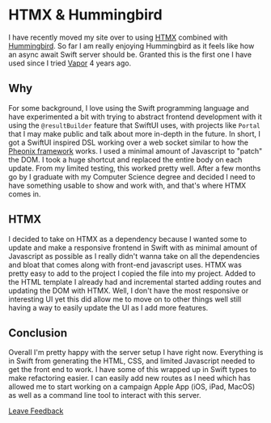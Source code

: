 # HTMX & Hummingbird

I have recently moved my site over to using [HTMX](https://htmx.org) combined with [Hummingbird](https://hummingbird.codes). So far I am really enjoying Hummingbird as it feels like how an async await Swift server should be. Granted this is the first one I have used since I tried [Vapor](https://vapor.codes) 4 years ago.

## Why

For some background, I love using the Swift programming language and have experimented a bit with trying to abstract frontend development with it using the `@resultBuilder` feature that SwiftUI uses, with projects like `Portal` that I may make public and talk about more in-depth in the future. In short, I got a SwiftUI inspired DSL working over a web socket similar to how the [Pheonix framework](https://www.phoenixframework.org) works. I used a minimal amount of Javascript to "patch" the DOM. I took a huge shortcut and replaced the entire body on each update. From my limited testing, this worked pretty well. After a few months go by I graduate with my Computer Science degree and decided I need to have something usable to show and work with, and that's where HTMX comes in.

## HTMX

I decided to take on HTMX as a dependency because I wanted some to update and make a responsive frontend in Swift with as minimal amount of Javascript as possible as I really didn't wanna take on all the dependencies and bloat that comes along with front-end javascript uses. HTMX was pretty easy to add to the project I copied the file into my project. Added to the HTML template I already had and incremental started adding routes and updating the DOM with HTMX. Well, I don't have the most responsive or interesting UI yet this did allow me to move on to other things well still having a way to easily update the UI as I add more features.

## Conclusion

Overall I'm pretty happy with the server setup I have right now. Everything is in Swift from generating the HTML, CSS, and limited Javascript needed to get the front end to work. I have some of this wrapped up in Swift types to make refactoring easier. I can easily add new routes as I need which has allowed me to start working on a campaign Apple App (iOS, iPad, MacOS) as well as a command line tool to interact with this server.

[Leave Feedback](https://github.com/zaneenders/articles/blob/main/htmx-hummingbird.md)